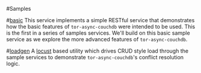 #Samples

#[basic](basic)
This service implements a simple RESTful service that
demonstrates how the basic features of ```tor-async-couchdb``` were intended to be used.
This is the first in a series of samples services.
We'll build on this basic sample service as we explore the more
advanced features of ```tor-async-couchdb```.

#[loadgen](loadgen)
A [locust](http://locust.io/) based utility which drives CRUD style
load through the sample services to demonstrate ```tor-async-couchdb```'s
conflict resolution logic.
